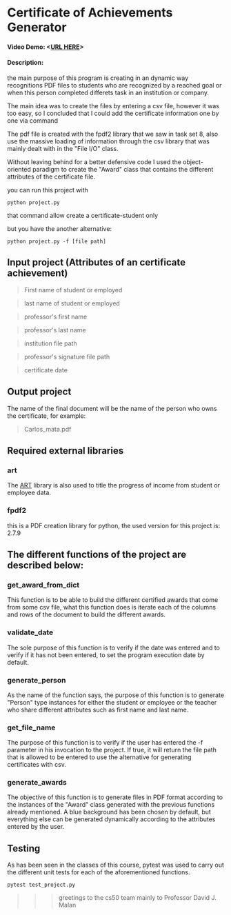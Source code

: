 # Certificate of Achievements Generator
#### Video Demo:  <[URL HERE](https://youtu.be/Bzaz2EoZMIo?si=qkNjclzVC5IGGbDY)>
#### Description:
the main purpose of this program is creating in an dynamic way recognitions PDF files to students who are recognized by a reached goal or when this person completed differets task in an institution or company.

The main idea was to create the files by entering a csv file, however it was too easy, so I concluded that I could add the certificate information one by one via command

The pdf file is created with the fpdf2 library that we saw in task set 8, also use the massive loading of information through the csv library that was mainly dealt with in the "File I/O" class.

Without leaving behind for a better defensive code I used the object-oriented paradigm to create the "Award" class that contains the different attributes of the certificate file.

you can run this project with

```
python project.py
```
that command allow create a certificate-student only

but you have the another alternative:

```
python project.py -f [file path]
```

## Input project (Attributes of an certificate achievement)

> First name of student or employed

> last name of student or employed

> professor's first name

> professor's last name

> institution file path

> professor's signature file path

> certificate date

## Output project
The name of the final document will be the name of the person who owns the certificate, for example:
> Carlos_mata.pdf

## Required external libraries

### art
The [ART](https://pypi.org/project/art/) library is also used to title the progress of income from student or employee data.

### fpdf2
this is a PDF creation library for python, the used version for this project is: 2.7.9




## The different functions of the project are described below:
### get_award_from_dict
This function is to be able to build the different certified awards that come from some csv file, what this function does is iterate each of the columns and rows of the document to build the different awards.

### validate_date
The sole purpose of this function is to verify if the date was entered and to verify if it has not been entered, to set the program execution date by default.

### generate_person
As the name of the function says, the purpose of this function is to generate "Person" type instances for either the student or employee or the teacher who share different attributes such as first name and last name.

### get_file_name
The purpose of this function is to verify if the user has entered the -f parameter in his invocation to the project. If true, it will return the file path that is allowed to be entered to use the alternative for generating certificates with csv.

### generate_awards
The objective of this function is to generate files in PDF format according to the instances of the "Award" class generated with the previous functions already mentioned. A blue background has been chosen by default, but everything else can be generated dynamically according to the attributes entered by the user.

## Testing
As has been seen in the classes of this course, pytest was used to carry out the different unit tests for each of the aforementioned functions.
```
pytest test_project.py
```

>>> greetings to the cs50 team mainly to Professor David J. Malan